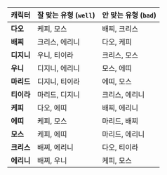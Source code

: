 | 캐릭터     | 잘 맞는 유형 (`well`) | 안 맞는 유형 (`bad`) |
| ---------- | --------------------- | -------------------- |
| **다오**   | 케피, 모스            | 배찌, 크리스         |
| **배찌**   | 크리스, 에리니        | 다오, 케피           |
| **디지니** | 우니, 티이라          | 크리스, 모스         |
| **우니**   | 디지니, 에리니        | 모스, 에띠           |
| **마리드** | 디지니, 티이라        | 에띠, 모스           |
| **티이라** | 마리드, 디지니        | 크리스, 에리니       |
| **케피**   | 다오, 에띠            | 배찌, 에리니         |
| **에띠**   | 케피, 모스            | 마리드, 배찌         |
| **모스**   | 케피, 에띠            | 마리드, 에리니       |
| **크리스** | 배찌, 에리니          | 다오, 티이라         |
| **에리니** | 배찌, 우니            | 케피, 모스           |
